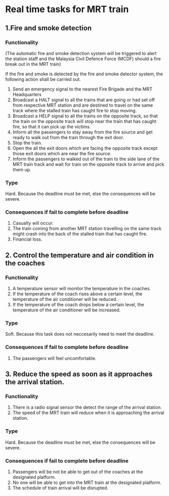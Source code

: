 # Real time tasks for MRT train
## 1.Fire and smoke detection 
### Functionality
(The automatic fire and smoke detection system will be triggered to alert the station staff and the Malaysia Civil Defence Force (MCDF) should a fire break out in the MRT train)

If the fire and smoke is detected by the fire and smoke detector system, the following action shall be carried out.
1. Send an emergency signal to the nearest Fire Brigade and the MRT Headquarters
2. Broadcast a HALT signal to all the trains that are going or had set off from respective MRT station and are destined to travel on 
   the same track where the stalled train has caught fire to stop moving. 
3. Broadcast a HELP signal to all the trains on the opposite track, so that the train on the opposite track will stop near the 
   train that has caught fire, so that it can pick up the victims. 
4. Inform all the passengers to stay away from the fire source and get ready to walk out from the train through the exit door. 
5. Stop the train. 
6. Open the all the exit doors which are facing the opposite track except those exit doors which are near the fire source. 
7. Inform the passengers to walked out of the train to the side lane of the MRT train track and wait for train on the opposite track to arrive and pick them up.
### Type
Hard. Because the deadline must be met, else the consequences will be severe.
### Consequences if fail to complete before deadline
1. Casualty will occur. 
2. The train coming from another MRT station travelling on the same track might crash into the back of the stalled train that 
   has caught fire.
3. Financial loss.
## 2. Control the temperature and air condition in the coaches
### Functionality
1. A temperature sensor will monitor the temperature in the coaches.
2. If the temperature of the coach rises above a certain level, the temperature of the air conditioner will be reduced.
3. If the temperature of the coach drops below a certain level, the temperature of the air conditioner will be increased.

### Type
Soft. Because this task does not neccesarily need to meet the deadline.
### Consequences if fail to complete before deadline
1. The passengers will feel uncomfortable.

## 3. Reduce the speed as soon as it approaches the arrival station. 
### Functionality
1. There is a radio signal sensor the detect the range of the arrival station.
2. The speed of the MRT train will reduce when it is approaching the arrival station.
### Type
Hard. Because the deadline must be met, else the consequences will be severe.
### Consequences if fail to complete before deadline
1. Passengers will be not be able to get out of the coaches at the designated platform.
2. No one will be able to get into the MRT train at the designated platform.
3. The schedule of train arrival will be disrupted.
